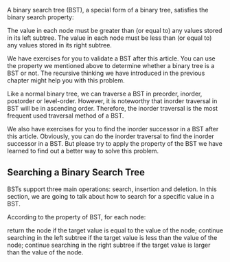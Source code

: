 A binary search tree (BST), a special form of a binary tree, satisfies the binary search property:

The value in each node must be greater than (or equal to) any values stored in its left subtree.
The value in each node must be less than (or equal to) any values stored in its right subtree.
 

We have exercises for you to validate a BST after this article. You can use the property we mentioned above to determine whether a binary tree is a BST or not. The recursive thinking we have introduced in the previous chapter might help you with this problem.

Like a normal binary tree, we can traverse a BST in preorder, inorder, postorder or level-order. However, it is noteworthy that inorder traversal in BST will be in ascending order. Therefore, the inorder traversal is the most frequent used traversal method of a BST.

We also have exercises for you to find the inorder successor in a BST after this article. Obviously, you can do the inorder traversal to find the inorder successor in a BST. But please try to apply the property of the BST we have learned to find out a better way to solve this problem.

## Searching a Binary Search Tree
BSTs support three main operations: search, insertion and deletion. In this section, we are going to talk about how to search for a specific value in a BST.

According to the property of BST, for each node:

return the node if the target value is equal to the value of the node;
continue searching in the left subtree if the target value is less than the value of the node;
continue searching in the right subtree if the target value is larger than the value of the node.

